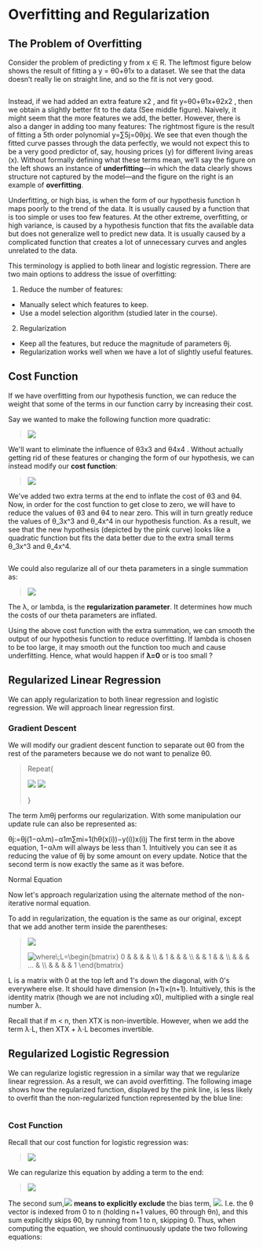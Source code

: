 # Overfitting and Regularization

## The Problem of Overfitting

Consider the problem of predicting y from x ∈ R. The leftmost figure below shows the result of fitting a y = θ0+θ1x to a dataset. We see that the data doesn’t really lie on straight line, and so the fit is not very good.

<img src="https://d3c33hcgiwev3.cloudfront.net/imageAssetProxy.v1/0cOOdKsMEeaCrQqTpeD5ng_2a806eb8d988461f716f4799915ab779_Screenshot-2016-11-15-00.23.30.png?expiry=1503705600000&amp;hmac=InQcmwxJz7rmYzHGDd6gIww5GndZUESIUHwUejHe_1A" alt="" data-asset-id="0cOOdKsMEeaCrQqTpeD5ng">

Instead, if we had added an extra feature x2 , and fit y=θ0+θ1x+θ2x2 , then we obtain a slightly better fit to the data (See middle figure). Naively, it might seem that the more features we add, the better. However, there is also a danger in adding too many features: The rightmost figure is the result of fitting a 5th order polynomial y=∑5j=0θjxj. We see that even though the fitted curve passes through the data perfectly, we would not expect this to be a very good predictor of, say, housing prices (y) for different living areas (x). Without formally defining what these terms mean, we’ll say the figure on the left shows an instance of **underfitting**—in which the data clearly shows structure not captured by the model—and the figure on the right is an example of **overfitting**.

Underfitting, or high bias, is when the form of our hypothesis function h maps poorly to the trend of the data. It is usually caused by a function that is too simple or uses too few features. At the other extreme, overfitting, or high variance, is caused by a hypothesis function that fits the available data but does not generalize well to predict new data. It is usually caused by a complicated function that creates a lot of unnecessary curves and angles unrelated to the data.

This terminology is applied to both linear and logistic regression. There are two main options to address the issue of overfitting:

1) Reduce the number of features:

- Manually select which features to keep.
- Use a model selection algorithm (studied later in the course).
2) Regularization

- Keep all the features, but reduce the magnitude of parameters θj.
- Regularization works well when we have a lot of slightly useful features.

## Cost Function

If we have overfitting from our hypothesis function, we can reduce the weight that some of the terms in our function carry by increasing their cost.

Say we wanted to make the following function more quadratic:

> <img src="https://latex.codecogs.com/gif.latex?\theta_0&plus;\theta_1x&plus;\theta_2x^2&plus;\theta_3x^3&plus;\theta_4x^4"  />

We'll want to eliminate the influence of θ3x3 and θ4x4 . Without actually getting rid of these features or changing the form of our hypothesis, we can instead modify our **cost function**:

> <img src="https://latex.codecogs.com/gif.latex?min_\theta\frac{1}{2m}\sum_{i=1}^m(h_\theta(x^{(i)})-y^{(i)})^2+1000\dot\theta^2_3+1000\dot\theta^2_4"  />

We've added two extra terms at the end to inflate the cost of θ3 and θ4. Now, in order for the cost function to get close to zero, we will have to reduce the values of θ3 and θ4 to near zero. This will in turn greatly reduce the values of θ_3x^3 and θ_4x^4 in our hypothesis function. As a result, we see that the new hypothesis (depicted by the pink curve) looks like a quadratic function but fits the data better due to the extra small terms θ_3x^3 and θ_4x^4.

<img src="https://d3c33hcgiwev3.cloudfront.net/imageAssetProxy.v1/j0X9h6tUEeawbAp5ByfpEg_ea3e85af4056c56fa704547770da65a6_Screenshot-2016-11-15-08.53.32.png?expiry=1503705600000&amp;hmac=S2Sfv2ihqAGAIhHA4FyCLjc-Kjt2qDUsQNSrqZx65ZQ" alt="" data-asset-id="j0X9h6tUEeawbAp5ByfpEg">

We could also regularize all of our theta parameters in a single summation as:

> <img src="https://latex.codecogs.com/gif.latex?min_\theta\frac{1}{2m}\sum_{i=1}^m(h_\theta(x^{(i)})-y^{(i)})^2+\lambda\sum_{j=1}^n\theta^2_j"  />

The λ, or lambda, is the **regularization parameter**. It determines how much the costs of our theta parameters are inflated.

Using the above cost function with the extra summation, we can smooth the output of our hypothesis function to reduce overfitting. If lambda is chosen to be too large, it may smooth out the function too much and cause underfitting. Hence, what would happen if **λ=0** or is too small ?

## Regularized Linear Regression

We can apply regularization to both linear regression and logistic regression. We will approach linear regression first.

### Gradient Descent

We will modify our gradient descent function to separate out θ0 from the rest of the parameters because we do not want to penalize θ0.

> Repeat{
> 
> <img src="https://latex.codecogs.com/gif.latex?\theta_0:=\theta_0-\frac{\alpha}{m}\sum_{i=1}^m(h_\theta(x^{(i)})-y^{(i)})x_0^{(i)}" />
>
> <img src="https://latex.codecogs.com/gif.latex?\theta_j:=\theta_j-\alpha[\frac{1}{m}\sum_{i=1}^m(h_\theta(x^{(i)})-y^{(i)})x_j^{(i)}&plus;\frac{\lambda}{m}\theta_j]\:&space;\:&space;j\in&space;\left&space;\{1,2...n&space;\right&space;\}"  />
> 
> }

The term λmθj performs our regularization. With some manipulation our update rule can also be represented as:

θj:=θj(1−αλm)−α1m∑mi=1(hθ(x(i))−y(i))x(i)j
The first term in the above equation, 1−αλm will always be less than 1. Intuitively you can see it as reducing the value of θj by some amount on every update. Notice that the second term is now exactly the same as it was before.

Normal Equation

Now let's approach regularization using the alternate method of the non-iterative normal equation.

To add in regularization, the equation is the same as our original, except that we add another term inside the parentheses:

> <img src="https://latex.codecogs.com/gif.latex?\theta=(X^T+{\lambda}\cdot{L})^{-1}X^Ty" />  
> <p>
> <img src="https://latex.codecogs.com/gif.latex?where\;L=\begin{bmatrix}&space;0&space;&&space;&&space;&&space;&&space;\\&space;&&space;1&space;&&space;&&space;&&space;\\&space;&&space;&&space;1&space;&&space;&&space;\\&space;&&space;&&space;&&space;...&space;&&space;\\&space;&&space;&&space;&&space;&&space;1&space;\end{bmatrix}" title="where\;L=\begin{bmatrix} 0 & & & & \\ & 1 & & & \\ & & 1 & & \\ & & & ... & \\ & & & & 1 \end{bmatrix}" />

L is a matrix with 0 at the top left and 1's down the diagonal, with 0's everywhere else. It should have dimension (n+1)×(n+1). Intuitively, this is the identity matrix (though we are not including x0), multiplied with a single real number λ.

Recall that if m < n, then XTX is non-invertible. However, when we add the term λ⋅L, then XTX + λ⋅L becomes invertible.

## Regularized Logistic Regression

We can regularize logistic regression in a similar way that we regularize linear regression. As a result, we can avoid overfitting. The following image shows how the regularized function, displayed by the pink line, is less likely to overfit than the non-regularized function represented by the blue line:

<img src="https://d3c33hcgiwev3.cloudfront.net/imageAssetProxy.v1/Od9mobDaEeaCrQqTpeD5ng_4f5e9c71d1aa285c1152ed4262f019c1_Screenshot-2016-11-22-09.31.21.png?expiry=1503705600000&amp;hmac=n4z-c9_38jdKEb705VoWy9NI5TpZlKTcF9NOg6e2tpE" alt="" data-asset-id="Od9mobDaEeaCrQqTpeD5ng">

### Cost Function

Recall that our cost function for logistic regression was:

> <img src="https://latex.codecogs.com/gif.latex?J(\theta)=-\frac{1}{m}\sum_{i=1}^m[y^{(i)}log(h_\theta(x^{(i)}))-(1-y^{(i)})log(1-h_\theta(x^{(i)}))]" />

We can regularize this equation by adding a term to the end:

> <img src="https://latex.codecogs.com/gif.latex?J(\theta)=-\frac{1}{m}\sum_{i=1}^m[y^{(i)}log(h_\theta(x^{(i)}))-(1-y^{(i)})log(1-h_\theta(x^{(i)}))]+\frac{\lambda}{2m}\sum_{j=1}^n\theta_j^2" />

The second sum,<img src="https://latex.codecogs.com/gif.latex?\sum_{j=1}^n\theta_j^2} " /> **means to explicitly exclude** the bias term, <img src="https://latex.codecogs.com/gif.latex?\theta_0" />. I.e. the θ vector is indexed from 0 to n (holding n+1 values, θ0 through θn), and this sum explicitly skips θ0, by running from 1 to n, skipping 0. Thus, when computing the equation, we should continuously update the two following equations:

<img src="https://d3c33hcgiwev3.cloudfront.net/imageAssetProxy.v1/dfHLC70SEea4MxKdJPaTxA_306de28804a7467f7d84da0fe3ee9c7b_Screen-Shot-2016-12-07-at-10.49.02-PM.png?expiry=1503705600000&amp;hmac=FBrRJ1QDiMUO0ATAFm0c-WtexTOx6EVF7dMI0ER9i3Q" alt="" data-asset-id="dfHLC70SEea4MxKdJPaTxA">
